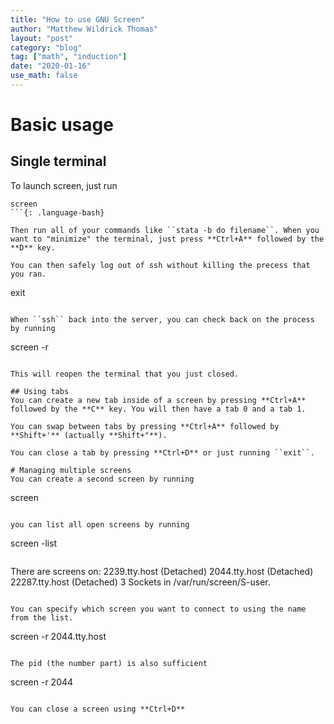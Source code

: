```yaml
---
title: "How to use GNU Screen"
author: "Matthew Wildrick Thomas"
layout: "post"
category: "blog"
tag: ["math", "induction"]
date: "2020-01-16"
use_math: false
---
```


# Basic usage

## Single terminal

To launch screen, just run

```
screen
```{: .language-bash}

Then run all of your commands like ``stata -b do filename``. When you want to "minimize" the terminal, just press **Ctrl+A** followed by the **D** key. 

You can then safely log out of ssh without killing the precess that you ran.

```
exit
```{: .language-bash}

When ``ssh`` back into the server, you can check back on the process by running

```
screen -r
```{: .language-bash}

This will reopen the terminal that you just closed.

## Using tabs
You can create a new tab inside of a screen by pressing **Ctrl+A** followed by the **C** key. You will then have a tab 0 and a tab 1. 

You can swap between tabs by pressing **Ctrl+A** followed by **Shift+'** (actually **Shift+"**). 

You can close a tab by pressing **Ctrl+D** or just running ``exit``.

# Managing multiple screens
You can create a second screen by running

```
screen
```{: .language-bash}

you can list all open screens by running

```
screen -list
```{: .language-bash}

```
There are screens on:
	2239.tty.host	(Detached)
	2044.tty.host	(Detached)
	22287.tty.host	(Detached)
3 Sockets in /var/run/screen/S-user.
```

You can specify which screen you want to connect to using the name from the list.

```
screen -r 2044.tty.host
```{: .language-bash}

The pid (the number part) is also sufficient

```
screen -r 2044
```{: .language-bash}

You can close a screen using **Ctrl+D**